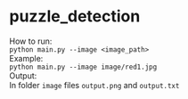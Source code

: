 # puzzle_detection

How to run:  
```python main.py --image <image_path>```  
Example:  
```python main.py --image image/red1.jpg```  
Output:  
In folder ```image``` files ```output.png``` and ```output.txt```
